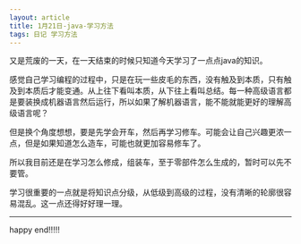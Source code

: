 ```yaml
---
layout: article
title: 1月21日-java-学习方法
tags: 日记 学习方法
---
```


又是荒废的一天，在一天结束的时候只知道今天学习了一点点java的知识。

<!--more-->

感觉自己学习编程的过程中，只是在玩一些皮毛的东西，没有触及到本质，只有触及到本质后才能变通。从上往下看叫本质，从下往上看叫总结。每一种高级语言都是要装换成机器语言然后运行，所以如果了解机器语言，能不能就能更好的理解高级语言呢？

但是换个角度想想，要是先学会开车，然后再学习修车。可能会让自己兴趣更浓一点，但是如果知道怎么造车，可能也就更加容易修车了。

所以我目前还是在学习怎么修成，组装车，至于零部件怎么生成的，暂时可以先不要管。

学习很重要的一点就是将知识点分级，从低级到高级的过程，没有清晰的轮廓很容易混乱。这一点还得好好理一理。

---

happy end!!!!!
